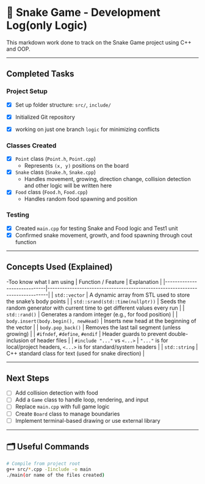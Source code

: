 # 🐍 Snake Game - Development Log(only Logic)

This markdown work done to track on the Snake Game project using C++ and OOP.

---

## Completed Tasks

### Project Setup
- [x] Set up folder structure: `src/`, `include/`
- [x] Initialized Git repository
- [x] working on just one branch `logic` for minimizing conflicts


### Classes Created
- [x] `Point` class (`Point.h`, `Point.cpp`)
  - Represents `(x, y)` positions on the board
- [x] `Snake` class (`Snake.h`, `Snake.cpp`)
  - Handles movement, growing, direction change, collision detection and other logic will be written here
- [x] `Food` class (`Food.h`, `Food.cpp`)
  - Handles random food spawning and position

### Testing
- [x] Created `main.cpp` for testing Snake and Food logic and Test1 unit
- [x] Confirmed snake movement, growth, and food spawning through cout function

---

## Concepts Used (Explained)
-Too know what I am using
| Function / Feature           | Explanation                                                                 |
|-----------------------------|------------------------------------------------------------------------------|
| `std::vector`               | A dynamic array from STL used to store the snake’s body points              |
| `std::srand(std::time(nullptr))` | Seeds the random generator with current time to get different values every run |
| `std::rand()`               | Generates a random integer (e.g., for food position)                        |
| `body.insert(body.begin(), newHead)` | Inserts new head at the beginning of the vector                      |
| `body.pop_back()`           | Removes the last tail segment (unless growing)                              |
| `#ifndef`, `#define`, `#endif` | Header guards to prevent double-inclusion of header files               |
| `#include "..."` vs `<...>` | `"..."` is for local/project headers, `<...>` is for standard/system headers |
| `std::string`               | C++ standard class for text (used for snake direction)                      |

---

##  Next Steps

- [ ] Add collision detection with food
- [ ] Add a `Game` class to handle loop, rendering, and input
- [ ] Replace `main.cpp` with full game logic
- [ ] Create `Board` class to manage boundaries
- [ ] Implement terminal-based drawing or use external library

---

## 🗂️ Useful Commands

```bash
# Compile from project root
g++ src/*.cpp -Iinclude -o main
./main(or name of the files created)
